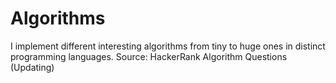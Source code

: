 # Algorithms
I implement different interesting algorithms from tiny to huge ones in distinct programming languages. 
Source: HackerRank Algorithm Questions (Updating)
